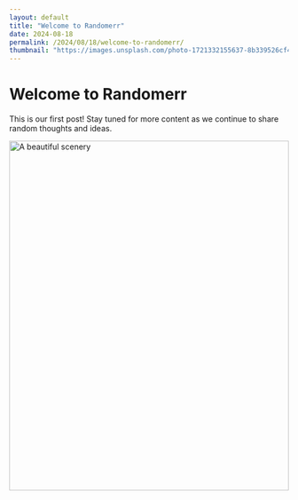 ```yaml
---
layout: default
title: "Welcome to Randomerr"
date: 2024-08-18
permalink: /2024/08/18/welcome-to-randomerr/
thumbnail: "https://images.unsplash.com/photo-1721332155637-8b339526cf4c?q=80&w=1935&auto=format&fit=crop&ixlib=rb-4.0.3&ixid=M3wxMjA3fDF8MHxwaG90by1wYWdlfHx8fGVufDB8fHx8fA%3D%3D"
---
```


# Welcome to Randomerr

This is our first post! Stay tuned for more content as we continue to share random thoughts and ideas.

<img src="https://images.unsplash.com/photo-1721332155637-8b339526cf4c?q=80&w=1935&auto=format&fit=crop&ixlib=rb-4.0.3&ixid=M3wxMjA3fDF8MHxwaG90by1wYWdlfHx8fGVufDB8fHx8fA%3D%3D" alt="A beautiful scenery" title="A beautiful scenery" style="max-width: 1200px; max-height: 630px; width: 100%; height: auto;" />
